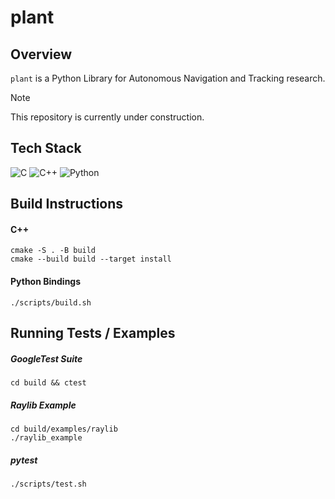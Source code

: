 # plant

## Overview

`plant` is a Python Library for Autonomous Navigation and Tracking research.

> [!NOTE]
> This repository is currently under construction.

## Tech Stack

![C](https://img.shields.io/badge/C-00599C?style=for-the-badge&logo=c&logoColor=white)
![C++](https://img.shields.io/badge/C%2B%2B-00599C?style=for-the-badge&logo=c%2B%2B&logoColor=white)
![Python](https://img.shields.io/badge/Python-3776AB?style=for-the-badge&logo=python&logoColor=white)

## Build Instructions

#### C++ 

```shell
cmake -S . -B build
cmake --build build --target install
```

#### Python Bindings

```shell
./scripts/build.sh
```

## Running Tests / Examples

##### GoogleTest Suite

```shell
cd build && ctest
```

##### Raylib Example

```shell
cd build/examples/raylib
./raylib_example
```

##### pytest

```shell
./scripts/test.sh
```
